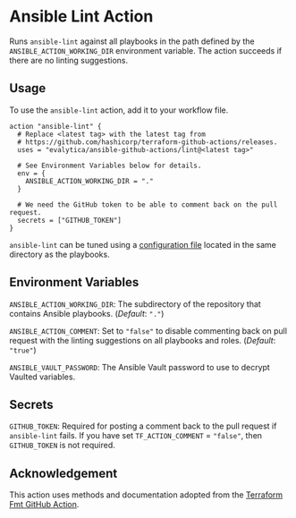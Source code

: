 # Ansible Lint Action

Runs `ansible-lint` against all playbooks in the path defined by the `ANSIBLE_ACTION_WORKING_DIR` environment variable.  The action succeeds if there are no linting suggestions.

## Usage

To use the `ansible-lint` action, add it to your workflow file.

```
action "ansible-lint" {
  # Replace <latest tag> with the latest tag from
  # https://github.com/hashicorp/terraform-github-actions/releases.
  uses = "evalytica/ansible-github-actions/lint@<latest tag>"

  # See Environment Variables below for details.
  env = {
    ANSIBLE_ACTION_WORKING_DIR = "."
  }

  # We need the GitHub token to be able to comment back on the pull request.  
  secrets = ["GITHUB_TOKEN"]
}
```

`ansible-lint` can be tuned using a [configuration file](https://docs.ansible.com/ansible-lint/configuring/configuring.html#configuration-file) located in the same directory as the playbooks.

## Environment Variables

`ANSIBLE_ACTION_WORKING_DIR`: The subdirectory of the repository that contains Ansible playbooks. (*Default*: `"."`)

`ANSIBLE_ACTION_COMMENT`: Set to `"false"` to disable commenting back on pull request with the linting suggestions on all playbooks and roles. (*Default*: `"true"`)

`ANSIBLE_VAULT_PASSWORD`: The Ansible Vault password to use to decrypt Vaulted variables.

## Secrets

`GITHUB_TOKEN`: Required for posting a comment back to the pull request if `ansible-lint` fails.  If you have set `TF_ACTION_COMMENT` = `"false"`, then `GITHUB_TOKEN` is not required.

## Acknowledgement

This action uses methods and documentation adopted from the [Terraform Fmt GitHub Action](https://github.com/hashicorp/terraform-github-actions/tree/master/fmt).
